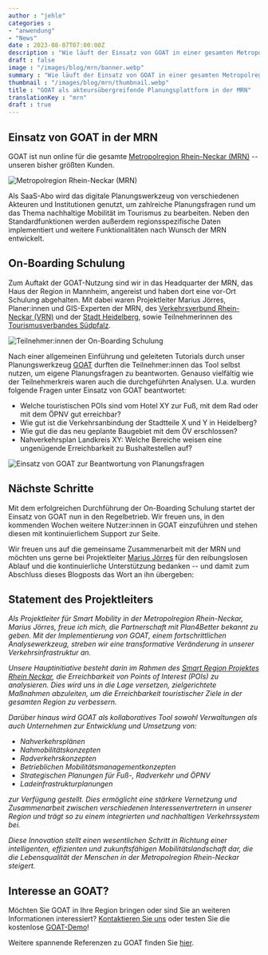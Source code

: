 ```yaml
---
author : "jehle"
categories : 
- "anwendung"
- "News"
date : 2023-08-07T07:00:00Z
description : "Wie läuft der Einsatz von GOAT in einer gesamten Metropolregion ab? Von wem wird das Tool genutzt? Und welchen Mehrwert sieht Projekteiter Marius Jörres? Diese und viele weitere Fragen beantworten wir im Blogpost."
draft : false
image : "/images/blog/mrn/banner.webp"
summary : "Wie läuft der Einsatz von GOAT in einer gesamten Metropolregion ab? Von wem wird das Tool genutzt? Und welchen Mehrwert sieht Projekteiter Marius Jörres? Diese und viele weitere Fragen beantworten wir im Blogpost."
thumbnail : "/images/blog/mrn/thumbnail.webp"
title : "GOAT als akteursübergreifende Planungsplattform in der MRN"
translationKey : "mrn"
draft : true
---
```


## Einsatz von GOAT in der MRN 

GOAT ist nun online für die gesamte [Metropolregion Rhein-Neckar (MRN)](https://www.m-r-n.com/ "Mehr zur MRN") -- unseren bisher größten Kunden. 

![Metropolregion Rhein-Neckar (MRN)](/images/blog/mrn/rhein-neckar.webp "Metropolregion Rhein-Neckar (MRN)")

Als SaaS-Abo wird das digitale Planungswerkzeug von verschiedenen Akteuren und Institutionen genutzt, um zahlreiche Planungsfragen rund um das Thema nachhaltige Mobilität im Tourismus zu bearbeiten. Neben den Standardfunktionen werden außerdem regionsspezifische Daten implementiert und weitere Funktionalitäten nach Wunsch der MRN entwickelt. 


## On-Boarding Schulung

Zum Auftakt der GOAT-Nutzung sind wir in das Headquarter der MRN, das Haus der Region in Mannheim, angereist und haben dort eine vor-Ort Schulung abgehalten. Mit dabei waren Projektleiter Marius Jörres, Planer:innen und GIS-Experten der MRN, des [Verkehrsverbund Rhein-Neckar (VRN)](https://www.vrn.de/ "Zur Webseite des VRN") und der [Stadt Heidelberg](https://www.heidelberg.de/ "Zur Webseite der Stadt Heidelberg"), sowie Teilnehmerinnen des [Tourismusverbandes Südpfalz](https://www.suedpfalz-tourismus.de/de "Zur Webseite des Tourismusverbandes Südpfalz").

![Teilnehmer:innen der On-Boarding Schulung](/images/blog/mrn/IMG_3119.webp "Teilnehmer:innen der On-Boarding Schulung")

Nach einer allgemeinen Einführung und geleiteten Tutorials durch unser Planungswerkzeug [GOAT](/goat/ "Was ist GOAT?") durften die Teilnehmer:innen das Tool selbst nutzen, um eigene Planungsfragen zu beantworten. Genauso vielfältig wie der Teilnehmerkreis waren auch die durchgeführten Analysen. U.a. wurden folgende Fragen unter Einsatz von GOAT beantwortet:

- Welche touristischen POIs sind vom Hotel XY zur Fuß, mit dem Rad oder mit dem ÖPNV gut erreichbar?
- Wie gut ist die Verkehrsanbindung der Stadtteile X und Y in Heidelberg?
- Wie gut die das neu geplante Baugebiet mit dem ÖV erschlossen?
- Nahverkehrsplan Landkreis XY: Welche Bereiche weisen eine ungenügende Erreichbarkeit zu Bushaltestellen auf?

![Einsatz von GOAT zur Beantwortung von Planungsfragen](/images/blog/mrn/planungsfragen.webp "Einsatz von GOAT zur Beantwortung von Planungsfragen")

## Nächste Schritte

Mit dem erfolgreichen Durchführung der On-Boarding Schulung startet der Einsatz von GOAT nun in den Regelbetrieb. Wir freuen uns, in den kommenden Wochen weitere Nutzer:innen in GOAT einzuführen und stehen diesen mit kontinuierlichem Support zur Seite. 

Wir freuen uns auf die gemeinsame Zusammenarbeit mit der MRN und möchten uns gerne bei Projektleiter [Marius Jörres](https://www.linkedin.com/in/marius-j%C3%B6rres-81074a206/?originalSubdomain=de "Marius Jörres auf LinkedIn") für den reibungslosen Ablauf und die kontinuierliche Unterstützung bedanken -- und damit zum Abschluss dieses Blogposts das Wort an ihn übergeben:

## Statement des Projektleiters 

<i>Als Projektleiter für Smart Mobility in der Metropolregion Rhein-Neckar, Marius Jörres, freue ich mich, die Partnerschaft mit Plan4Better bekannt zu geben. Mit der Implementierung von GOAT, einem fortschrittlichen Analysewerkzeug, streben wir eine transformative Veränderung in unserer Verkehrsinfrastruktur an. 

Unsere Hauptinitiative besteht darin im Rahmen des [Smart Region Projektes Rhein Neckar](https://www.m-r-n.com/was-wir-tun/themen-und-projekte/projekte/smart-region "Smart Region Rhein-Neckar"), die Erreichbarkeit von Points of Interest (POIs) zu analysieren. Dies wird uns in die Lage versetzen, zielgerichtete Maßnahmen abzuleiten, um die Erreichbarkeit touristischer Ziele in der gesamten Region zu verbessern.  

Darüber hinaus wird GOAT als kollaboratives Tool sowohl Verwaltungen als auch Unternehmen zur Entwicklung und Umsetzung von: 

- Nahverkehrsplänen 
- Nahmobilitätskonzepten 
- Radverkehrskonzepten 
- Betrieblichen Mobilitätsmanagementkonzepten 
- Strategischen Planungen für Fuß-, Radverkehr und ÖPNV 
- Ladeinfrastrukturplanungen 

zur Verfügung gestellt. Dies ermöglicht eine stärkere Vernetzung und Zusammenarbeit zwischen verschiedenen Interessenvertretern in unserer Region und trägt so zu einem integrierten und nachhaltigen Verkehrssystem bei. 

Diese Innovation stellt einen wesentlichen Schritt in Richtung einer intelligenten, effizienten und zukunftsfähigen Mobilitätslandschaft dar, die die Lebensqualität der Menschen in der Metropolregion Rhein-Neckar steigert. </i>

## Interesse an GOAT?

Möchten Sie GOAT in Ihre Region bringen oder sind Sie an weiteren Informationen interessiert? [Kontaktieren Sie uns](/contact/ "Zum Kontaktformular") oder testen Sie die kostenlose [GOAT-Demo](/request-demo/ "Zur Demo-Anmeldung")!

Weitere spannende Referenzen zu GOAT finden Sie [hier](/references/ "Zu den Referenzen").


